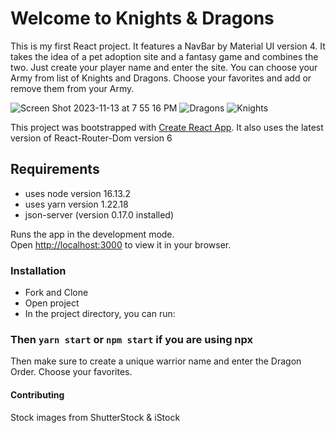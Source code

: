 # Welcome to Knights & Dragons
This is my first React project. It features a NavBar by Material UI version 4. 
It takes the idea of a pet adoption site and a fantasy game and
combines the two. Just create your player name and enter the site.
You can choose your Army from list of Knights and Dragons.
Choose your favorites and add or remove them from your Army.

![Screen Shot 2023-11-13 at 7 55 16 PM](https://github.com/SmithMack68/dragon-army/assets/90874836/33df7f23-5ebe-45cc-8a19-97b3c1ed788f)
![Dragons](https://github.com/SmithMack68/dragon-army/assets/90874836/139f365e-e22e-4062-ba11-e10764d9dd15)
![Knights](https://github.com/SmithMack68/dragon-army/assets/90874836/0de6efa7-35c9-42e8-a85a-3841a4f92227)


This project was bootstrapped with [Create React App](https://github.com/facebook/create-react-app).
It also uses the latest version of React-Router-Dom version 6

## Requirements
* uses node version 16.13.2
* uses yarn version 1.22.18
* json-server (version 0.17.0 installed)

Runs the app in the development mode.\
Open [http://localhost:3000](http://localhost:3000) to view it in your browser.

### Installation
* Fork and Clone
* Open project 
* In the project directory, you can run:
### Then  `yarn start` or `npm start` if you are using npx
Then make sure to create a unique warrior name and enter the Dragon Order.
Choose your favorites.



#### Contributing
Stock images from ShutterStock & iStock
